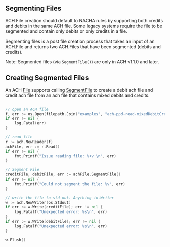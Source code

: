 ## Segmenting Files

ACH File creation should default to NACHA rules by supporting both credits and debits in the same ACH file.  Some legacy systems require the file to be segmented and contain only debits or only credits in a file.

Segmenting files is a post file creation process that takes an input of an ACH.File and returns two ACH.Files that have been segmented (debits and credits).

Note: Segmented files (via `SegmentFile()`) are only in ACH v1.1.0 and later.

## Creating Segmented Files

An ACH [File](https://godoc.org/github.com/moov-io/ach#File) supports calling [SegmentFile](https://godoc.org/github.com/moov-io/ach#File.SegmentFile) to create a debit ach file and credit ach file from an ach file that contains mixed debits and credits.

```go

// open an ACH file
f, err := os.Open(filepath.Join("examples", "ach-ppd-read-mixedDebitCredit", "ppd-mixedDebitCredit.ach"))
if err != nil {
	log.Fatal(err)
}

// read file
r := ach.NewReader(f)
achFile, err := r.Read()
if err != nil {
	fmt.Printf("Issue reading file: %+v \n", err)
}

// Segment File
creditFile, debitFile, err := achFile.SegmentFile()
if err != nil {
	fmt.Printf("Could not segment the file: %v", err)
}

// write the file to std out. Anything io.Writer
w := ach.NewWriter(os.Stdout)
if err := w.Write(creditFile); err != nil {
	log.Fatalf("Unexpected error: %s\n", err)
}
if err := w.Write(debitFile); err != nil {
	log.Fatalf("Unexpected error: %s\n", err)
}

w.Flush()
```
